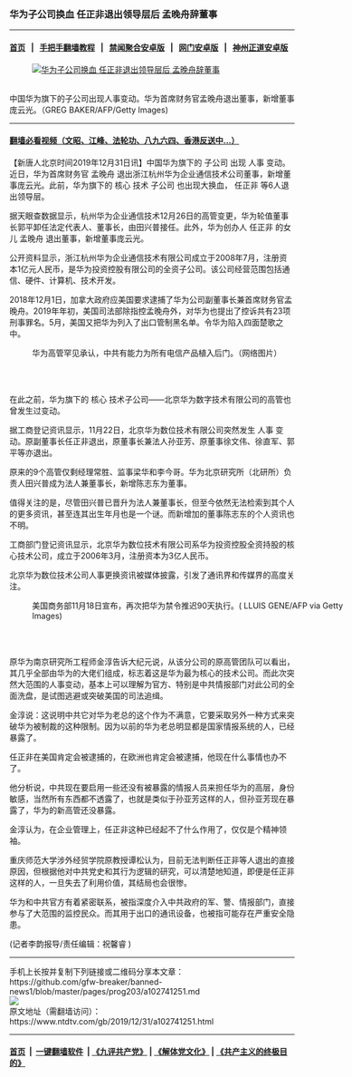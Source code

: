### 华为子公司换血 任正非退出领导层后 孟晚舟辞董事
------------------------

#### [首页](https://github.com/gfw-breaker/banned-news1/blob/master/README.md) &nbsp;&nbsp;|&nbsp;&nbsp; [手把手翻墙教程](https://github.com/gfw-breaker/guides/wiki) &nbsp;&nbsp;|&nbsp;&nbsp; [禁闻聚合安卓版](https://github.com/gfw-breaker/bn-android) &nbsp;&nbsp;|&nbsp;&nbsp; [网门安卓版](https://github.com/oGate2/oGate) &nbsp;&nbsp;|&nbsp;&nbsp; [神州正道安卓版](https://github.com/SzzdOgate/update) 



<div><div class="featured_image">
 <a href="https://i.ntdtv.com/assets/uploads/2019/12/6f8cf4d90d2056eb2ddef6addc320a37.jpg" target="_blank">
  <figure>
   <img alt="华为子公司换血 任正非退出领导层后 孟晚舟辞董事" src="https://i.ntdtv.com/assets/uploads/2019/12/6f8cf4d90d2056eb2ddef6addc320a37-800x450.jpg"/>
  </figure><br/>
 </a>
 <span class="caption">
  中国华为旗下的子公司出现人事变动。华为首席财务官孟晚舟退出董事，新增董事庞云光。（GREG BAKER/AFP/Getty Images)
 </span>
</div>
</div><hr/>

#### [翻墙必看视频（文昭、江峰、法轮功、八九六四、香港反送中...）](http://167.172.214.107/home.html)

<div><div class="post_content" itemprop="articleBody">
 <p>
  【新唐人北京时间2019年12月31日讯】中国华为旗下的
  <ok href="https://www.ntdtv.com/gb/子公司.htm">
   子公司
  </ok>
  出现
  <ok href="https://www.ntdtv.com/gb/人事.htm">
   人事
  </ok>
  变动。近日，华为首席财务官
  <ok href="https://www.ntdtv.com/gb/孟晚舟.htm">
   孟晚舟
  </ok>
  退出浙江杭州华为企业通信技术公司董事，新增董事庞云光。此前，华为旗下的
  <ok href="https://www.ntdtv.com/gb/核心.htm">
   核心
  </ok>
  技术
  <ok href="https://www.ntdtv.com/gb/子公司.htm">
   子公司
  </ok>
  也出现大换血，
  <ok href="https://www.ntdtv.com/gb/任正非.htm">
   任正非
  </ok>
  等6人退出领导层。
 </p>
 <p>
  据天眼查数据显示，杭州华为企业通信技术12月26日的高管变更，华为轮值董事长郭平卸任法定代表人、董事长，由田兴普接任。此外，华为创办人
  <ok href="https://www.ntdtv.com/gb/任正非.htm">
   任正非
  </ok>
  的女儿
  <ok href="https://www.ntdtv.com/gb/孟晚舟.htm">
   孟晚舟
  </ok>
  退出董事，新增董事庞云光。
 </p>
 <p>
  公开资料显示，浙江杭州华为企业通信技术有限公司成立于2008年7月，注册资本1亿元人民币，是华为投资控股有限公司的全资子公司。该公司经营范围包括通信、硬件、计算机、技术开发。
 </p>
 <p>
  2018年12月1日，加拿大政府应美国要求逮捕了华为公司副董事长兼首席财务官孟晚舟。2019年年初，美国司法部除指控孟晚舟外，对华为也提出了控诉共有23项刑事罪名。5月，美国又把华为列入了出口管制黑名单。令华为陷入四面楚歌之中。
 </p>
 <figure class="wp-caption alignnone" id="attachment_102706355" style="width: 600px">
  <ok href="https://i.ntdtv.com/assets/uploads/2019/11/huawei-1.jpg">
   <img alt="" class="size-medium wp-image-102706355" src="https://i.ntdtv.com/assets/uploads/2019/11/huawei-1-600x338.jpg"/>
  </ok>
  <br/><figcaption class="wp-caption-text">
   华为高管罕见承认，中共有能力为所有电信产品植入后门。（网络图片）
  </figcaption><br/>
 </figure><br/>
 <p>
  在此之前，华为旗下的
  <ok href="https://www.ntdtv.com/gb/核心.htm">
   核心
  </ok>
  技术子公司——北京华为数字技术有限公司的高管也曾发生过变动。
 </p>
 <p>
  据工商登记资讯显示，11月22日，北京华为数位技术有限公司突然发生
  <ok href="https://www.ntdtv.com/gb/人事.htm">
   人事
  </ok>
  变动。原副董事长任正非退出，原董事长兼法人孙亚芳、原董事徐文伟、徐直军、郭平等亦退出。
 </p>
 <p>
  原来的9个高管仅剩经理常胜、监事梁华和李今哥。华为北京研究所（北研所）负责人田兴普成为法人兼董事长，新增陈志东为董事。
 </p>
 <p>
  值得关注的是，尽管田兴普已晋升为法人兼董事长，但至今依然无法检索到其个人的更多资讯，甚至连其出生年月也是一个谜。而新增加的董事陈志东的个人资讯也不明。
 </p>
 <p>
  工商部门登记资讯显示，北京华为数位技术有限公司系华为投资控股全资持股的核心技术公司，成立于2006年3月，注册资本为3亿人民币。
 </p>
 <p>
  北京华为数位技术公司人事更换资讯被媒体披露，引发了通讯界和传媒界的高度关注。
 </p>
 <figure class="wp-caption alignnone" id="attachment_102710094" style="width: 600px">
  <ok href="https://i.ntdtv.com/assets/uploads/2019/11/GettyImages-646238118.jpg">
   <img alt="" class="size-medium wp-image-102710094" src="https://i.ntdtv.com/assets/uploads/2019/11/GettyImages-646238118-600x352.jpg"/>
  </ok>
  <br/><figcaption class="wp-caption-text">
   美国商务部11月18日宣布，再次把华为禁令推迟90天执行。( LLUIS GENE/AFP via Getty Images)
  </figcaption><br/>
 </figure><br/>
 <p>
  原华为南京研究所工程师金淳告诉大纪元说，从该分公司的原高管团队可以看出，其几乎全部由华为的大佬们组成，标志着这是华为最为核心的技术公司。而此次突然大范围的人事变动，基本上可以理解为官方、特别是中共情报部门对此公司的全面洗盘，是试图逃避或突破美国的司法追缉。
 </p>
 <p>
  金淳说：这说明中共它对华为老总的这个作为不满意，它要采取另外一种方式来突破华为被制裁的这种限制。因为以前的华为老总明显都是国家情报系统的人，已经暴露了。
 </p>
 <p>
  任正非在美国肯定会被逮捕的，在欧洲也肯定会被逮捕，他现在什么事情也办不了。
 </p>
 <p>
  他分析说，中共现在要启用一些还没有被暴露的情报人员来担任华为的高层，身份敏感，当然所有东西都不透露了，也就是类似于孙亚芳这样的人，但孙亚芳现在暴露了，华为的新高管还没暴露。
 </p>
 <p>
  金淳认为，在企业管理上，任正非这种已经起不了什么作用了，仅仅是个精神领袖。
 </p>
 <p>
  重庆师范大学涉外经贸学院原教授谭松认为，目前无法判断任正非等人退出的直接原因，但根据他对中共党史和其行为逻辑的研究，可以清楚地知道，即便是任正非这样的人，一旦失去了利用价值，其结局也会很惨。
 </p>
 <p>
  华为和中共官方有着紧密联系，被指深度介入中共政府的军、警、情报部门，直接参与了大范围的监控民众。而其用于出口的通讯设备，也被指可能存在严重安全隐患。
 </p>
 <p>
  (记者李韵报导/责任编辑：祝馨睿 )
 </p>
 <div class="single_ad">
 </div>
</div>
</div>
<hr/>
手机上长按并复制下列链接或二维码分享本文章：<br/>
https://github.com/gfw-breaker/banned-news1/blob/master/pages/prog203/a102741251.md <br/>
<a href='https://github.com/gfw-breaker/banned-news1/blob/master/pages/prog203/a102741251.md'><img src='https://github.com/gfw-breaker/banned-news1/blob/master/pages/prog203/a102741251.md.png'/></a> <br/>
原文地址（需翻墙访问）：https://www.ntdtv.com/gb/2019/12/31/a102741251.html


------------------------
#### [首页](https://github.com/gfw-breaker/banned-news1/blob/master/README.md) &nbsp;|&nbsp; [一键翻墙软件](https://github.com/gfw-breaker/nogfw/blob/master/README.md) &nbsp;| [《九评共产党》](https://github.com/gfw-breaker/9ping.md/blob/master/README.md#九评之一评共产党是什么) | [《解体党文化》](https://github.com/gfw-breaker/jtdwh.md/blob/master/README.md) | [《共产主义的终极目的》](https://github.com/gfw-breaker/gczydzjmd.md/blob/master/README.md)


<img src='http://gfw-breaker.win/banned-news/pages/prog203/a102741251.md' width='0px' height='0px'/>